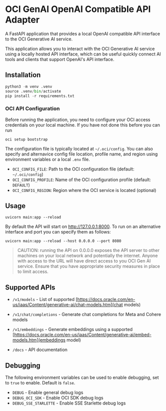 # OCI GenAI OpenAI Compatible API Adapter

A FastAPI application that provides a local OpenAI compatible API interface to the OCI Generative AI service.

This application allows you to interact with the OCI Generative AI service using a locally hosted API interface, which can be useful quickly connect AI tools and clients that support OpenAI's API interface.

## Installation

```python
python3 -m venv .venv
source .venv/bin/activate
pip install -r requirements.txt
```

### OCI API Configuration

Before running the application, you need to configure your OCI access credentials on your local machine. If you have not done this before you can run

```shell
oci setup bootstrap
```

 The configuration file is typically located at `~/.oci/config`. You can also specify and alternavice config file location, profile name, and region using environment variables or a local `.env` file.

- `OCI_CONFIG_FILE`: Path to the OCI configuration file (default: `~/.oci/config`)
- `OCI_CONFIG_PROFILE`: Name of the OCI configuration profile (default: `DEFAULT`)
- `OCI_CONFIG_REGION`: Region where the OCI service is located (optional)

## Usage

```shell
uvicorn main:app --reload
```

By default the API will start on http://127.0.0.1:8000. To run on an alternative interface and port you can specify them as follows:

```shell
uvicorn main:app --reload --host 0.0.0.0 --port 8080
```

> CAUTION: running the API on 0.0.0.0 exposes the API server to other machines on your local network and potentially the internet. Anyone with access to the URL will have direct access to you OCI Gen AI service. Ensure that you have appropriate security measures in place to limit access.


## Supported APIs

- `/v1/models` - List of supported [https://docs.oracle.com/en-us/iaas/Content/generative-ai/chat-models.htm](chat models)
- `/v1/chat/completions` - Generate chat completions for Meta and Cohere models
- `/v1/embeddings` - Generate embeddings using a supported [https://docs.oracle.com/en-us/iaas/Content/generative-ai/embed-models.htm](embeddings model)

- `/docs` - API documentation

## Debugging

The following environment variables can be used to enable debugging, set to `true` to enable. Default is `false`.

- `DEBUG` - Enable general debug logs
- `DEBUG_OCI_SDK` - Enable OCI SDK debug logs
- `DEBUG_SSE_STARLETTE` - Enable SSE Starlette debug logs
